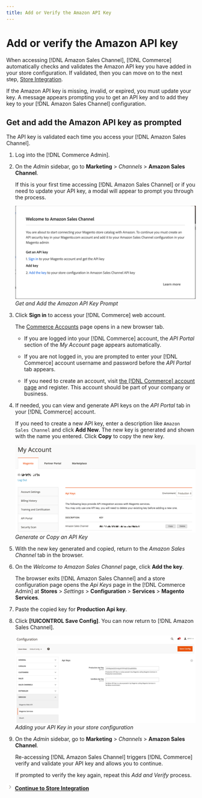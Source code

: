 ```yaml
---
title: Add or Verify the Amazon API Key
---
```


# Add or verify the Amazon API key

When accessing [!DNL Amazon Sales Channel], [!DNL Commerce] automatically checks and validates the Amazon API key you have added in your store configuration. If validated, then you can move on to the next step, [Store Integration](./store-integration.md).

If the Amazon API key is missing, invalid, or expired, you must update your key. A message appears prompting you to get an API key and to add they key to your [!DNL Amazon Sales Channel] configuration.

## Get and add the Amazon API key as prompted

The API key is validated each time you access your [!DNL Amazon Sales Channel].

1. Log into the [!DNL Commerce Admin].

1. On the _Admin_ sidebar, go to **Marketing** > _Channels_ > **Amazon Sales Channel**.

    If this is your first time accessing [!DNL Amazon Sales Channel] or if you need to update your API key, a modal will appear to prompt you through the process.

    ![](assets/amazon-api-verification-prompt.png)
    _Get and Add the Amazon API Key Prompt_

1. Click **Sign in** to access your [!DNL Commerce] web account.

    The [Commerce Accounts][1] page opens in a new browser tab.

   - If you are logged into your [!DNL Commerce] account, the _API Portal_ section of the _My Account_ page appears automatically.

   - If you are not logged in, you are prompted to enter your [!DNL Commerce] account username and password before the _API Portal_ tab appears.

   - If you need to create an account, visit [the [!DNL Commerce] account page][2] and register. This account should be part of your company or business.

1. If needed, you can view and generate API keys on the _API Portal_ tab in your [!DNL Commerce] account.

    If you need to create a new API key, enter a description like `Amazon Sales Channel` and click **Add New**. The new key is generated and shown with the name you entered. Click **Copy** to copy the new key.

    ![](assets/amazon-add-api-key.png)
    _Generate or Copy an API Key_

1. With the new key generated and copied, return to the _Amazon Sales Channel_ tab in the browser.

1. On the _Welcome to Amazon Sales Channel_ page, click **Add the key**.

    The browser exits [!DNL Amazon Sales Channel] and a store configuration page opens the _Api Keys_ page in the [!DNL Commerce Admin] at **Stores** > _Settings_ > **Configuration** > **Services** > **Magento Services**.

1. Paste the copied key for **Production Api key**.

1. Click **[!UICONTROL Save Config]**. You can now return to [!DNL Amazon Sales Channel].

    ![](assets/config-magento-services-api-screen.png)
    _Adding your API Key in your store configuration_

1. On the _Admin_ sidebar, go to **Marketing** > _Channels_ > **Amazon Sales Channel**.

   Re-accessing [!DNL Amazon Sales Channel] triggers [!DNL Commerce] verify and validate your API key and allows you to continue.

   If prompted to verify the key again, repeat this _Add and Verify_ process.

![Next icon](assets/btn-next.png) [**Continue to Store Integration**](./store-integration.md)

[1]: https://account.magento.com/apiportal/index/index/"target="_blank
[2]: https://account.magento.com/customer/account/login/"target="_blank

